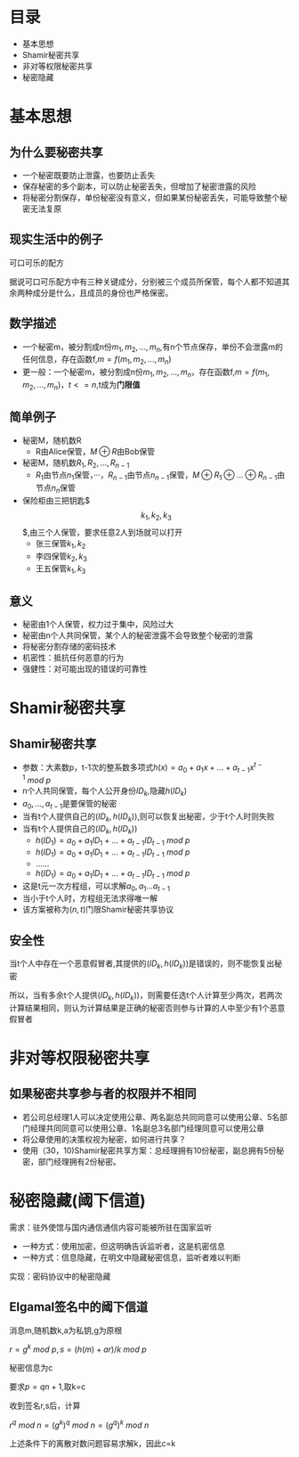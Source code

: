 # 目录

- 基本思想
- Shamir秘密共享
- 非对等权限秘密共享
- 秘密隐藏

# 基本思想

## **为什么要秘密共享**

- 一个秘密既要防止泄露，也要防止丢失
- 保存秘密的多个副本，可以防止秘密丢失，但增加了秘密泄露的风险
- 将秘密分割保存，单份秘密没有意义，但如果某份秘密丢失，可能导致整个秘密无法复原

## 现实生活中的例子

可口可乐的配方

据说可口可乐配方中有三种关键成分，分别被三个成员所保管，每个人都不知道其余两种成分是什么，且成员的身份也严格保密。

## 数学描述

- 一个秘密m，被分割成n份$m_1,m_2,...,m_n$,有n个节点保存，单份不会泄露m的任何信息，存在函数f,$m=f(m_1,m_2,...,m_n)$
- 更一般：一个秘密m，被分割成n份$m_1,m_2,...,m_n$，存在函数f,$m=f(m_1,m_2,...,m_n)，t<=n$,t成为**门限值**

## 简单例子

- 秘密M，随机数R
  - R由Alice保管，$M⊕R$由Bob保管
- 秘密M，随机数$R_1,R_2,...,R_{n-1}$
  - $R_1$由节点$n_1$保管，···，$R_{n-1}$由节点$n_{n-1}$保管，$M⊕R_1⊕...⊕R_{n-1}$由节点$n_n$保管
- 保险柜由三把钥匙$$$k_1,k_2,k_3$$$,由三个人保管，要求任意2人到场就可以打开
  - 张三保管$k_1,k_2$
  - 李四保管$k_2,k_3$
  - 王五保管$k_1,k_3$

## 意义

- 秘密由1个人保管，权力过于集中，风险过大
- 秘密由n个人共同保管，某个人的秘密泄露不会导致整个秘密的泄露
- 将秘密分割存储的密码技术
- 机密性：抵抗任何恶意的行为
- 强健性：对可能出现的错误的可靠性

# Shamir秘密共享

## Shamir秘密共享

- 参数：大素数p，t-1次的整系数多项式$h(x)=a_0+a_1x+...+a_{t-1}x^{t-1}\ mod \ p$
- n个人共同保管，每个人公开身份$ID_k$,隐藏$h(ID_k)$
- $a_0,...,a_{t-1}$是要保管的秘密
- 当有t个人提供自己的$(ID_k,h(ID_k))$,则可以恢复出秘密，少于t个人时则失败
- 当有t个人提供自己的$(ID_k,h(ID_k))$
  - $h(ID_1)=a_0+a_1ID_1+...+a_{t-1}ID_{t-1}\ mod\ p$
  - $h(ID_1)=a_0+a_1ID_1+...+a_{t-1}ID_{t-1}\ mod\ p$
  - ......
  - $h(ID_1)=a_0+a_1ID_1+...+a_{t-1}ID_{t-1}\ mod\ p$
- 这是t元一次方程组，可以求解$a_0,a_1...a_{t-1}$
- 当小于t个人时，方程组无法求得唯一解
- 该方案被称为$(n,t)$门限Shamir秘密共享协议

## 安全性

当t个人中存在一个恶意假冒者,其提供的$(ID_k,h(ID_k))$是错误的，则不能恢复出秘密

所以，当有多余t个人提供$(ID_k,h(ID_k))$，则需要任选t个人计算至少两次，若两次计算结果相同，则认为计算结果是正确的秘密否则参与计算的人中至少有1个恶意假冒者

# 非对等权限秘密共享

## 如果秘密共享参与者的权限并不相同

- 若公司总经理1人可以决定使用公章、两名副总共同同意可以使用公章、5名部门经理共同同意可以使用公章、1名副总3名部门经理同意可以使用公章
- 将公章使用的决策权视为秘密，如何进行共享？
- 使用（30，10)Shamir秘密共享方案：总经理拥有10份秘密，副总拥有5份秘密，部门经理拥有2份秘密。

# 秘密隐藏(阈下信道)

需求：驻外使馆与国内通信通信内容可能被所驻在国家监听

- 一种方式：使用加密，但这明确告诉监听者，这是机密信息
- 一种方式：信息隐藏，在明文中隐藏秘密信息，监听者难以判断

实现：密码协议中的秘密隐藏

## Elgamal签名中的阈下信道

消息m,随机数k,a为私钥,g为原根

$r=g^k\ mod\ p,s=(h(m)+ar)/k\ mod\ p$

秘密信息为c

要求$p=qn+1$,取k=c

收到签名r,s后，计算

$r^q\ mod\ n=(g^k)^q\ mod\ n=(g^q)^k\ mod\ n$

上述条件下的离散对数问题容易求解k，因此c=k





